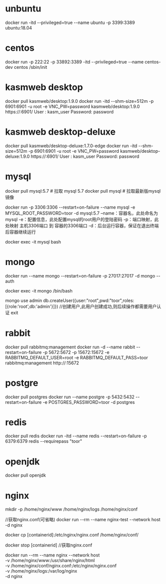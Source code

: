 # unbuntu 
docker run -itd --privileged=true --name ubuntu -p 3399:3389 ubuntu:18.04

# centos 
docker run -p 222:22 -p 33892:3389 -itd --privileged=true --name centos-dev centos /sbin/init

# kasmweb desktop
docker pull kasmweb/desktop:1.9.0
docker run -itd --shm-size=512m -p 6901:6901 -u root -e VNC_PW=password kasmweb/desktop:1.9.0
https://<ip>:6901/
User : kasm_user
Password: password

# kasmweb desktop-deluxe
docker pull kasmweb/desktop-deluxe:1.7.0-edge
docker run -itd --shm-size=512m -p 6901:6901 -u root -e VNC_PW=password kasmweb/desktop-deluxe:1.9.0
https://<ip>:6901/
User : kasm_user
Password: password

# mysql

docker pull mysql:5.7   # 拉取 mysql 5.7
docker pull mysql       # 拉取最新版mysql镜像

docker run -p 3306:3306 --restart=on-failure --name mysql -e MYSQL_ROOT_PASSWORD=toor -d mysql:5.7
–name：容器名，此处命名为mysql
-e：配置信息，此处配置mysql的root用户的登陆密码
-p：端口映射，此处映射 主机3306端口 到 容器的3306端口
-d：后台运行容器，保证在退出终端后容器继续运行

docker exec -it mysql bash

# mongo
docker run --name mongo --restart=on-failure -p 27017:27017 -d mongo --auth

docker exec -it mongo /bin/bash

mongo
use admin
db.createUser({user:"root",pwd:"toor",roles:[{role:'root',db:'admin'}]})   //创建用户,此用户创建成功,则后续操作都需要用户认证
exit

# rabbit
docker pull rabbitmq:management
docker run -d --name rabbit --restart=on-failure -p 5672:5672 -p 15672:15672 -e RABBITMQ_DEFAULT_USER=root -e RABBITMQ_DEFAULT_PASS=toor rabbitmq:management
http://<hostname>:15672

# postgre
docker pull postgres
docker run --name postgre -p 5432:5432 --restart=on-failure -e POSTGRES_PASSWORD=toor -d postgres

# redis
docker pull redis
docker run -itd --name redis --restart=on-failure -p 6379:6379 redis --requirepass "toor"

# openjdk
docker pull openjdk

# nginx
mkdir -p /home/nginx/www /home/nginx/logs /home/nginx/conf

//获取nginx.conf(可省略)
docker run --rm --name nginx-test --network host -d nginx

docker cp [containerid]:/etc/nginx/nginx.conf /home/nginx/conf/

docker stop [containerid]
//获取nginx.conf

docker run --rm --name nginx --network host  \
  -v /home/nginx/www:/usr/share/nginx/html \
  -v /home/nginx/conf/nginx.conf:/etc/nginx/nginx.conf \
  -v /home/nginx/logs:/var/log/nginx \
  -d nginx